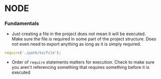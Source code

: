 # NODE

### Fundamentals
* Just creating a file in the project does not mean it will be executed. Make sure the file is required in some part of the project structure. Does not even need to export anything as long as it is simply required.
```js
require('./path/to/file');
```
* Order of `require` statements matters for execution. Check to make sure you aren't referencing something that requires something before it is executed
